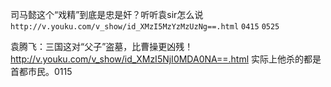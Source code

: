 司马懿这个“戏精”到底是忠是奸？听听袁sir怎么说
`http://v.youku.com/v_show/id_XMzI5MzYzMzUzNg==.html`
`0415`
`0525`

袁腾飞：三国这对“父子”盗墓，比曹操更凶残！
http://v.youku.com/v_show/id_XMzI5NjI0MDA0NA==.html
实际上他杀的都是首都市民。0115
